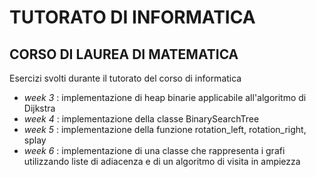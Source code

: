 # TUTORATO DI INFORMATICA
## CORSO DI LAUREA DI MATEMATICA

Esercizi svolti durante il tutorato del corso di informatica

- _week 3_ : implementazione di heap binarie applicabile all'algoritmo di Dijkstra
- _week 4_ : implementazione della classe BinarySearchTree
- _week 5_ : implementazione della funzione rotation_left, rotation_right, splay
- _week 6_ : implementazione di una classe che rappresenta i grafi utilizzando liste di adiacenza e di un algoritmo di visita in ampiezza

